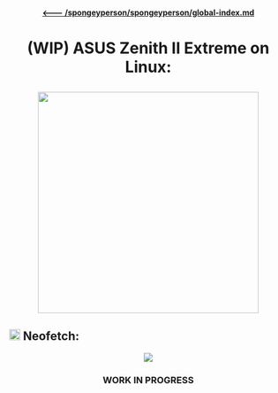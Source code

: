 #### <p align=center> <a href="https://github.com/spongeyperson/spongeyperson/blob/main/docs/global-index.md" title="Return to Spongey's Global Index. This Index links you back to all *active* repositories i'm working on.">🡐 /spongeyperson/spongeyperson/global-index.md</a>

# <p align=center>(WIP) ASUS Zenith II Extreme on Linux:

<p align=center><img src="https://user-images.githubusercontent.com/28176188/192165558-8c3d0dd8-c908-46a7-9e4a-c8771dd98a99.png" width="400">


## <img src="https://user-images.githubusercontent.com/28176188/192112809-e2564eee-f9a6-4504-8d13-a56d58b268f3.svg" width="20" height="20"> Neofetch:
<p align=center><img src="https://user-images.githubusercontent.com/28176188/192079648-6024fec9-8099-4c44-934b-a72fa08ebcac.png">

### <p align=center>WORK IN PROGRESS